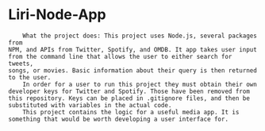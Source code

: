 # Liri-Node-App


        What the project does: This project uses Node.js, several packages from 
    NPM, and APIs from Twitter, Spotify, and OMDB. It app takes user input 
    from the command line that allows the user to either search for tweets, 
    songs, or movies. Basic information about their query is then returned 
    to the user.
        In order for a user to run this project they must obtain their own 
    developer keys for Twitter and Spotify. Those have been removed from
    this repository. Keys can be placed in .gitignore files, and then be 
    substituted with variables in the actual code.
        This project contains the logic for a useful media app. It is 
    something that would be worth developing a user interface for. 
